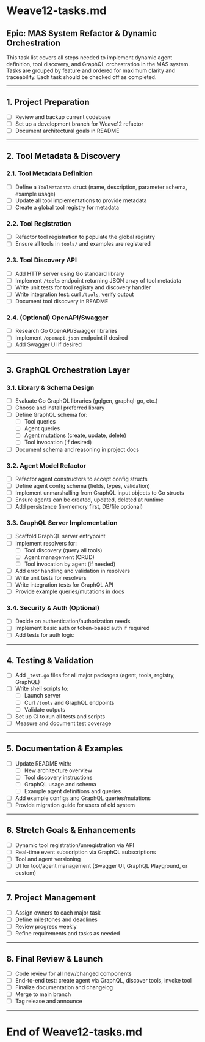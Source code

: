 # Weave12-tasks.md

## Epic: MAS System Refactor & Dynamic Orchestration

This task list covers all steps needed to implement dynamic agent definition, tool discovery, and GraphQL orchestration in the MAS system. Tasks are grouped by feature and ordered for maximum clarity and traceability. Each task should be checked off as completed.

---

## 1. Project Preparation
- [ ] Review and backup current codebase
- [ ] Set up a development branch for Weave12 refactor
- [ ] Document architectural goals in README

---

## 2. Tool Metadata & Discovery
### 2.1. Tool Metadata Definition
- [ ] Define a `ToolMetadata` struct (name, description, parameter schema, example usage)
- [ ] Update all tool implementations to provide metadata
- [ ] Create a global tool registry for metadata

### 2.2. Tool Registration
- [ ] Refactor tool registration to populate the global registry
- [ ] Ensure all tools in `tools/` and examples are registered

### 2.3. Tool Discovery API
- [ ] Add HTTP server using Go standard library
- [ ] Implement `/tools` endpoint returning JSON array of tool metadata
- [ ] Write unit tests for tool registry and discovery handler
- [ ] Write integration test: curl `/tools`, verify output
- [ ] Document tool discovery in README

### 2.4. (Optional) OpenAPI/Swagger
- [ ] Research Go OpenAPI/Swagger libraries
- [ ] Implement `/openapi.json` endpoint if desired
- [ ] Add Swagger UI if desired

---

## 3. GraphQL Orchestration Layer
### 3.1. Library & Schema Design
- [ ] Evaluate Go GraphQL libraries (gqlgen, graphql-go, etc.)
- [ ] Choose and install preferred library
- [ ] Define GraphQL schema for:
    - [ ] Tool queries
    - [ ] Agent queries
    - [ ] Agent mutations (create, update, delete)
    - [ ] Tool invocation (if desired)
- [ ] Document schema and reasoning in project docs

### 3.2. Agent Model Refactor
- [ ] Refactor agent constructors to accept config structs
- [ ] Define agent config schema (fields, types, validation)
- [ ] Implement unmarshalling from GraphQL input objects to Go structs
- [ ] Ensure agents can be created, updated, deleted at runtime
- [ ] Add persistence (in-memory first, DB/file optional)

### 3.3. GraphQL Server Implementation
- [ ] Scaffold GraphQL server entrypoint
- [ ] Implement resolvers for:
    - [ ] Tool discovery (query all tools)
    - [ ] Agent management (CRUD)
    - [ ] Tool invocation by agent (if needed)
- [ ] Add error handling and validation in resolvers
- [ ] Write unit tests for resolvers
- [ ] Write integration tests for GraphQL API
- [ ] Provide example queries/mutations in docs

### 3.4. Security & Auth (Optional)
- [ ] Decide on authentication/authorization needs
- [ ] Implement basic auth or token-based auth if required
- [ ] Add tests for auth logic

---

## 4. Testing & Validation
- [ ] Add `_test.go` files for all major packages (agent, tools, registry, GraphQL)
- [ ] Write shell scripts to:
    - [ ] Launch server
    - [ ] Curl `/tools` and GraphQL endpoints
    - [ ] Validate outputs
- [ ] Set up CI to run all tests and scripts
- [ ] Measure and document test coverage

---

## 5. Documentation & Examples
- [ ] Update README with:
    - [ ] New architecture overview
    - [ ] Tool discovery instructions
    - [ ] GraphQL usage and schema
    - [ ] Example agent definitions and queries
- [ ] Add example configs and GraphQL queries/mutations
- [ ] Provide migration guide for users of old system

---

## 6. Stretch Goals & Enhancements
- [ ] Dynamic tool registration/unregistration via API
- [ ] Real-time event subscription via GraphQL subscriptions
- [ ] Tool and agent versioning
- [ ] UI for tool/agent management (Swagger UI, GraphQL Playground, or custom)

---

## 7. Project Management
- [ ] Assign owners to each major task
- [ ] Define milestones and deadlines
- [ ] Review progress weekly
- [ ] Refine requirements and tasks as needed

---

## 8. Final Review & Launch
- [ ] Code review for all new/changed components
- [ ] End-to-end test: create agent via GraphQL, discover tools, invoke tool
- [ ] Finalize documentation and changelog
- [ ] Merge to main branch
- [ ] Tag release and announce

---

# End of Weave12-tasks.md
